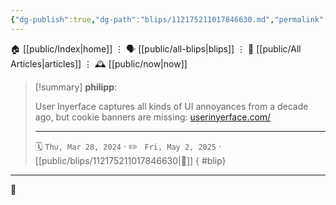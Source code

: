 ```yaml
---
{"dg-publish":true,"dg-path":"blips/112175211017846630.md","permalink":"/blips/112175211017846630/","title":"philipp on mastodon @ 2024-03-28"}
---
```



<div class="transclusion internal-embed is-loaded"><div class="markdown-embed">




🏠 [[public/Index\|home]]  ⋮ 🗣️ [[public/all-blips\|blips]] ⋮  📝 [[public/All Articles\|articles]]  ⋮ 🕰️ [[public/now\|now]]


</div></div>


> [!summary] **philipp**:
>
> User Inyerface captures all kinds of UI annoyances from a decade ago, but cookie banners are missing: [userinyerface.com/](https://userinyerface.com/)
> - - -
>
> 🗓️ <code>Thu, Mar 28, 2024</code>  · ✏️ <code> Fri, May 2, 2025</code>  · [[public/blips/112175211017846630\|🔗]]
{ #blip}


- - -

 👾
